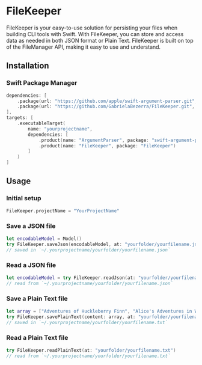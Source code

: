 # FileKeeper

FileKeeper is your easy-to-use solution for persisting your files when building CLI tools with Swift. With FileKeeper, you can store and access data as needed in both JSON format or Plain Text. FileKeeper is built on top of the FileManager API, making it easy to use and understand.

## Installation

### Swift Package Manager

```swift
dependencies: [
    .package(url: "https://github.com/apple/swift-argument-parser.git", branch: "main"),
    .package(url: "https://github.com/GabrielaBezerra/FileKeeper.git", branch: "main")
],
targets: [
    .executableTarget(
        name: "yourprojectname",
        dependencies: [
            .product(name: "ArgumentParser", package: "swift-argument-parser"),
            .product(name: "FileKeeper", package: "FileKeeper")
        ]
    )
]
```

## Usage

### Initial setup

```swift
FileKeeper.projectName = "YourProjectName"
```

### Save a JSON file

```swift
let encodableModel = Model()
try FileKeeper.saveJson(encodableModel, at: "yourfolder/yourfilename.json")
// saved in `~/.yourprojectname/yourfolder/yourfilename.json`
```

### Read a JSON file

```swift
let encodableModel = try FileKeeper.readJson(at: "yourfolder/yourfilename.json")
// read from `~/.yourprojectname/yourfolder/yourfilename.json`
```

### Save a Plain Text file

```swift
let array = ["Adventures of Huckleberry Finn", "Alice's Adventures in Wonderland", "Moby-Dick"]
try FileKeeper.savePlainText(content: array, at: "yourfolder/yourfilename.txt")
// saved in `~/.yourprojectname/yourfolder/yourfilename.txt`
```

### Read a Plain Text file

```swift
try FileKeeper.readPlainText(at: "yourfolder/yourfilename.txt")
// read from `~/.yourprojectname/yourfolder/yourfilename.txt`
```
